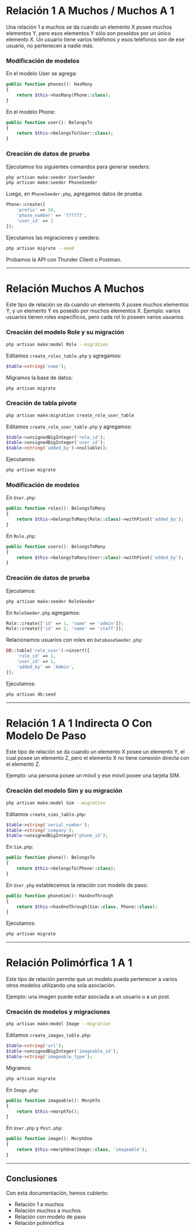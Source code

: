 # Relación 1 A Muchos / Muchos A 1

Una relación 1 a muchos se da cuando un elemento X posee muchos elementos Y, pero esos elementos Y sólo son poseídos por un único elemento X. Un usuario tiene varios teléfonos y esos teléfonos son de ese usuario, no pertenecen a nadie más.

### Modificación de modelos

En el modelo User se agrega:

```php
public function phones(): HasMany
{
    return $this->hasMany(Phone::class);
}
```

En el modelo Phone:

```php
public function user(): BelongsTo
{
    return $this->belongsTo(User::class);
}
```

### Creación de datos de prueba

Ejecutamos los siguientes comandos para generar seeders:

```sh
php artisan make:seeder UserSeeder
php artisan make:seeder PhoneSeeder
```

Luego, en `PhoneSeeder.php`, agregamos datos de prueba:

```php
Phone::create([
    'prefix' => 34,
    'phone_number' => '777777',
    'user_id' => 1
]);
```

Ejecutamos las migraciones y seeders:

```sh
php artisan migrate --seed
```

Probamos la API con Thunder Client o Postman.

---

# Relación Muchos A Muchos

Este tipo de relación se da cuando un elemento X posee muchos elementos Y, y un elemento Y es poseído por muchos elementos X. Ejemplo: varios usuarios tienen roles específicos, pero cada rol lo poseen varios usuarios.

### Creación del modelo Role y su migración

```sh
php artisan make:model Role --migration
```

Editamos `create_roles_table.php` y agregamos:

```php
$table->string('name');
```

Migramos la base de datos:

```sh
php artisan migrate
```

### Creación de tabla pivote

```sh
php artisan make:migration create_role_user_table
```

Editamos `create_role_user_table.php` y agregamos:

```php
$table->unsignedBigInteger('role_id');
$table->unsignedBigInteger('user_id');
$table->string('added_by')->nullable();
```

Ejecutamos:

```sh
php artisan migrate
```

### Modificación de modelos

En `User.php`:

```php
public function roles(): BelongsToMany
{
    return $this->belongsToMany(Role::class)->withPivot('added_by');
}
```

En `Role.php`:

```php
public function users(): BelongsToMany
{
    return $this->belongsToMany(User::class)->withPivot('added_by');
}
```

### Creación de datos de prueba

Ejecutamos:

```sh
php artisan make:seeder RoleSeeder
```

En `RoleSeeder.php` agregamos:

```php
Role::create(['id' => 1, 'name' => 'admin']);
Role::create(['id' => 2, 'name' => 'staff']);
```

Relacionamos usuarios con roles en `DatabaseSeeder.php`:

```php
DB::table('role_user')->insert([
    'role_id' => 1,
    'user_id' => 1,
    'added_by' => 'Admin',
]);
```

Ejecutamos:

```sh
php artisan db:seed
```

---

# Relación 1 A 1 Indirecta O Con Modelo De Paso

Este tipo de relación se da cuando un elemento X posee un elemento Y, el cual posee un elemento Z, pero el elemento X no tiene conexión directa con el elemento Z.

Ejemplo: una persona posee un móvil y ese móvil posee una tarjeta SIM.

### Creación del modelo Sim y su migración

```sh
php artisan make:model Sim --migration
```

Editamos `create_sims_table.php`:

```php
$table->string('serial_number');
$table->string('company');
$table->unsignedBigInteger('phone_id');
```

En `Sim.php`:

```php
public function phone(): BelongsTo
{
    return $this->belongsTo(Phone::class);
}
```

En `User.php` establecemos la relación con modelo de paso:

```php
public function phoneSim(): HasOneThrough
{
    return $this->hasOneThrough(Sim::class, Phone::class);
}
```

Ejecutamos:

```sh
php artisan migrate
```

---

# Relación Polimórfica 1 A 1

Este tipo de relación permite que un modelo pueda pertenecer a varios otros modelos utilizando una sola asociación.

Ejemplo: una imagen puede estar asociada a un usuario o a un post.

### Creación de modelos y migraciones

```sh
php artisan make:model Image --migration
```

Editamos `create_images_table.php`:

```php
$table->string('url');
$table->unsignedBigInteger('imageable_id');
$table->string('imageable_type');
```

Migramos:

```sh
php artisan migrate
```

En `Image.php`:

```php
public function imageable(): MorphTo
{
    return $this->morphTo();
}
```

En `User.php` y `Post.php`:

```php
public function image(): MorphOne
{
    return $this->morphOne(Image::class, 'imageable');
}
```

---

## Conclusiones

Con esta documentación, hemos cubierto:

* Relación 1 a muchos
* Relación muchos a muchos
* Relación con modelo de paso
* Relación polimórfica
